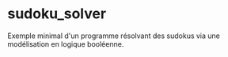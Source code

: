 # sudoku_solver
Exemple minimal d'un programme résolvant des sudokus via une modélisation en logique booléenne.
